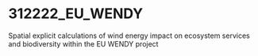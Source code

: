 # 312222_EU_WENDY
Spatial explicit calculations of wind energy impact on ecosystem services and biodiversity within the EU WENDY project
